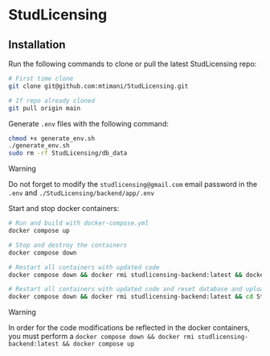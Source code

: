 # StudLicensing

## Installation
Run the following commands to clone or pull the latest StudLicensing repo:
```bash
# First time clone
git clone git@github.com:mtimani/StudLicensing.git

# If repo already cloned
git pull origin main
```

Generate `.env` files with the following command:
```bash
chmod +x generate_env.sh
./generate_env.sh
sudo rm -rf StudLicensing/db_data 
```
> [!WARNING]
> Do not forget to modify the `studlicensing@gmail.com` email password in the `.env` and `./StudLicensing/backend/app/.env`

Start and stop docker containers:
```bash
# Run and build with docker-compose.yml
docker compose up

# Stop and destroy the containers
docker compose down

# Restart all containers with updated code
docker compose down && docker rmi studlicensing-backend:latest && docker compose up

# Restart all containers with updated code and reset database and uploads
docker compose down && docker rmi studlicensing-backend:latest && cd StudLicensing && sudo rm -rf uploads db_data && cd .. && docker compose up
```

> [!WARNING]
> In order for the code modifications be reflected in the docker containers, you must perform a `docker compose down && docker rmi studlicensing-backend:latest && docker compose up`
